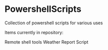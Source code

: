 # PowershellScripts
Collection of powershell scripts for various uses

Items currently in repository:

Remote shell tools
Weather Report Script
